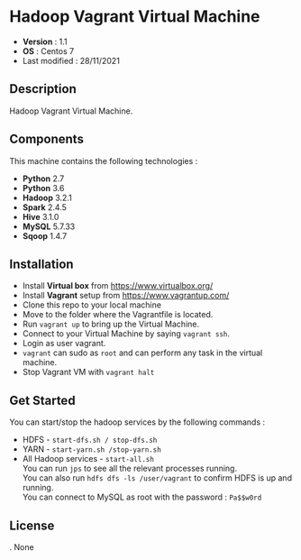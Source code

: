 # Hadoop Vagrant Virtual Machine

* **Version** : 1.1
* **OS** : Centos 7
* Last modified : 28/11/2021

## Description
Hadoop Vagrant Virtual Machine.

## Components
This machine contains the following technologies :
* **Python** 2.7
* **Python** 3.6
* **Hadoop** 3.2.1
* **Spark** 2.4.5
* **Hive** 3.1.0
* **MySQL** 5.7.33
* **Sqoop** 1.4.7

## Installation
* Install **Virtual box** from https://www.virtualbox.org/
* Install **Vagrant** setup from https://www.vagrantup.com/
* Clone this repo to your local machine
* Move to the folder where the Vagrantfile is located.
* Run ``vagrant up`` to bring up the Virtual Machine.
* Connect to your Virtual Machine by saying ``vagrant ssh``.
* Login as user vagrant.
* ``vagrant`` can sudo as ``root`` and can perform any task in the virtual machine.
* Stop Vagrant VM with ``vagrant halt``

## Get Started
You can start/stop the hadoop services by the following commands :
* HDFS - ``start-dfs.sh / stop-dfs.sh``
* YARN - ``start-yarn.sh /stop-yarn.sh``  
* All Hadoop services - ``start-all.sh``  
You can run ``jps`` to see all the relevant processes running.  
You can also run ``hdfs dfs -ls /user/vagrant`` to confirm HDFS is up and running.  
You can connect to MySQL as root with the password : ``Pa$$w0rd``  

## License
. None
